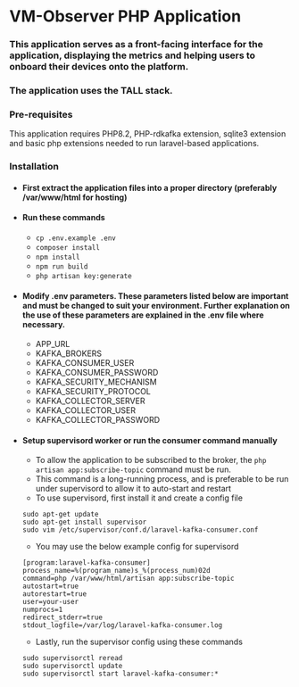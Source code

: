 # VM-Observer PHP Application

### This application serves as a front-facing interface for the application, displaying the metrics and helping users to onboard their devices onto the platform.
### The application uses the TALL stack.

### Pre-requisites
This application requires PHP8.2, PHP-rdkafka extension, sqlite3 extension and basic php extensions needed to run laravel-based applications.

### Installation
- #### First extract the application files into a proper directory (preferably /var/www/html for hosting)
- #### Run these commands
    - `cp .env.example .env`
    - `composer install`
    - `npm install`
    - `npm run build`
    - `php artisan key:generate`
- #### Modify .env parameters. These parameters listed below are important and must be changed to suit your environment. Further explanation on the use of these parameters are explained in the .env file where necessary.
    - APP_URL
    - KAFKA_BROKERS
    - KAFKA_CONSUMER_USER
    - KAFKA_CONSUMER_PASSWORD
    - KAFKA_SECURITY_MECHANISM
    - KAFKA_SECURITY_PROTOCOL
    - KAFKA_COLLECTOR_SERVER
    - KAFKA_COLLECTOR_USER
    - KAFKA_COLLECTOR_PASSWORD

- #### Setup supervisord worker or run the consumer command manually
    - To allow the application to be subscribed to the broker, the `php artisan app:subscribe-topic` command must be run. 
    - This command is a long-running process, and is preferable to be run under supervisord to allow it to auto-start and restart
    - To use supervisord, first install it and create a config file
    ```
    sudo apt-get update
    sudo apt-get install supervisor
    sudo vim /etc/supervisor/conf.d/laravel-kafka-consumer.conf
    ```

    - You may use the below example config for supervisord

    ```
    [program:laravel-kafka-consumer]
    process_name=%(program_name)s_%(process_num)02d
    command=php /var/www/html/artisan app:subscribe-topic
    autostart=true
    autorestart=true
    user=your-user
    numprocs=1
    redirect_stderr=true
    stdout_logfile=/var/log/laravel-kafka-consumer.log
    ```

    - Lastly, run the supervisor config using these commands
    ```
    sudo supervisorctl reread
    sudo supervisorctl update
    sudo supervisorctl start laravel-kafka-consumer:*
    ```
